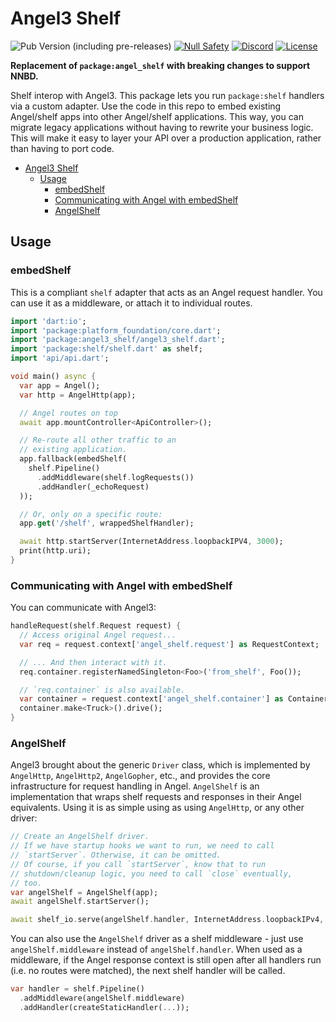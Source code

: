 # Angel3 Shelf

![Pub Version (including pre-releases)](https://img.shields.io/pub/v/angel3_shelf?include_prereleases)
[![Null Safety](https://img.shields.io/badge/null-safety-brightgreen)](https://dart.dev/null-safety)
[![Discord](https://img.shields.io/discord/1060322353214660698)](https://discord.gg/3X6bxTUdCM)
[![License](https://img.shields.io/github/license/dart-backend/belatuk-common-utilities)](https://github.com/dart-backend/angel/tree/master/packages/shelf/LICENSE)

**Replacement of `package:angel_shelf` with breaking changes to support NNBD.**

Shelf interop with Angel3. This package lets you run `package:shelf` handlers via a custom adapter. Use the code in this repo to embed existing Angel/shelf apps into other Angel/shelf applications. This way, you can migrate legacy applications without having to rewrite your business logic. This will make it easy to layer your API over a production application, rather than having to port code.

- [Angel3 Shelf](#angel3-shelf)
  - [Usage](#usage)
    - [embedShelf](#embedshelf)
    - [Communicating with Angel with embedShelf](#communicating-with-angel-with-embedshelf)
    - [AngelShelf](#angelshelf)

## Usage

### embedShelf

This is a compliant `shelf` adapter that acts as an Angel request handler. You can use it as a middleware,
or attach it to individual routes.

```dart
import 'dart:io';
import 'package:platform_foundation/core.dart';
import 'package:angel3_shelf/angel3_shelf.dart';
import 'package:shelf/shelf.dart' as shelf;
import 'api/api.dart';

void main() async {
  var app = Angel();
  var http = AngelHttp(app);

  // Angel routes on top
  await app.mountController<ApiController>();

  // Re-route all other traffic to an
  // existing application.
  app.fallback(embedShelf(
    shelf.Pipeline()
      .addMiddleware(shelf.logRequests())
      .addHandler(_echoRequest)
  ));

  // Or, only on a specific route:
  app.get('/shelf', wrappedShelfHandler);

  await http.startServer(InternetAddress.loopbackIPV4, 3000);
  print(http.uri);
}
```

### Communicating with Angel with embedShelf

You can communicate with Angel3:

```dart
handleRequest(shelf.Request request) {
  // Access original Angel request...
  var req = request.context['angel_shelf.request'] as RequestContext;

  // ... And then interact with it.
  req.container.registerNamedSingleton<Foo>('from_shelf', Foo());

  // `req.container` is also available.
  var container = request.context['angel_shelf.container'] as Container;
  container.make<Truck>().drive();
}
```

### AngelShelf

Angel3 brought about the generic `Driver` class, which is implemented by `AngelHttp`, `AngelHttp2`, `AngelGopher`, etc., and provides the core infrastructure for request handling in Angel. `AngelShelf` is an implementation that wraps shelf requests and responses in their Angel equivalents. Using it is as simple using as using `AngelHttp`, or any other driver:

```dart
// Create an AngelShelf driver.
// If we have startup hooks we want to run, we need to call
// `startServer`. Otherwise, it can be omitted.
// Of course, if you call `startServer`, know that to run
// shutdown/cleanup logic, you need to call `close` eventually,
// too.
var angelShelf = AngelShelf(app);
await angelShelf.startServer();

await shelf_io.serve(angelShelf.handler, InternetAddress.loopbackIPv4, 8081);
```

You can also use the `AngelShelf` driver as a shelf middleware - just use
`angelShelf.middleware` instead of `angelShelf.handler`. When used as a middleware,
if the Angel response context is still open after all handlers run (i.e. no routes were
matched), the next shelf handler will be called.

```dart
var handler = shelf.Pipeline()
  .addMiddleware(angelShelf.middleware)
  .addHandler(createStaticHandler(...));
```
